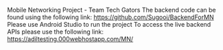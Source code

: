Mobile Networking Project - Team Tech Gators
The backend code can be found using the following link: https://github.com/Sugooi/BackendForMN
Please use Android Studio to run the project 
To access the live backend APIs please use the following link: https://adiltesting.000webhostapp.com/MN/
